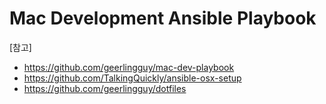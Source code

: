 # Mac Development Ansible Playbook

[참고]
- https://github.com/geerlingguy/mac-dev-playbook  
- https://github.com/TalkingQuickly/ansible-osx-setup  
- https://github.com/geerlingguy/dotfiles  